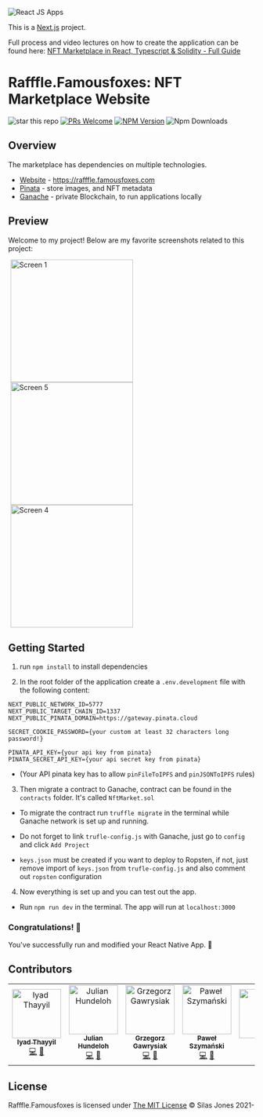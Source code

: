 ![React JS Apps](https://firebasestorage.googleapis.com/v0/b/athena-1127.appspot.com/o/images%2Fother%2F003.png?alt=media&token=cffb8742-171e-4c0c-afb7-4a7ce6ed7def "React JS Apps")

This is a [Next.js](https://nextjs.org/) project. 

Full process and video lectures on how to create the application can be found here: [NFT Marketplace in React, Typescript & Solidity - Full Guide
](https://academy.eincode.com/courses/nft-marketplace-in-react-js-next-typescript-full-guide)

# Rafffle.Famousfoxes: NFT Marketplace Website

![star this repo](https://img.shields.io/github/stars/react-native-webview/react-native-webview?style=flat-square)
[![PRs Welcome](https://img.shields.io/badge/PRs-welcome-brightgreen.svg?style=flat-square)](http://makeapullrequest.com)
[![NPM Version](https://img.shields.io/npm/v/react-native-webview.svg?style=flat-square)](https://www.npmjs.com/package/react-native-webview)
![Npm Downloads](https://img.shields.io/npm/dm/react-native-webview.svg)

## Overview

The marketplace has dependencies on multiple technologies.

* [Website](https://rafffle.famousfoxes.com/) - https://rafffle.famousfoxes.com
* [Pinata](https://app.pinata.cloud/) - store images, and NFT metadata
* [Ganache](https://trufflesuite.com/ganache/) - private Blockchain, to run applications locally

## Preview

Welcome to my project! Below are my favorite screenshots related to this project:

<img src="https://github.com/codecrafts1128/Rafffle_FamousFoxes_ReactJS/blob/master/src/assets/screens/3.png" width="250" alt="Screen 1" hspace="5"> <img src="https://github.com/codecrafts1128/Rafffle_FamousFoxes_ReactJS/blob/master/src/assets/screens/4.png" width="250" alt="Screen 5" hspace="5"> <img src="https://github.com/codecrafts1128/Rafffle_FamousFoxes_ReactJS/blob/master/src/assets/screens/6.png" width="250" alt="Screen 4" hspace="5">

## Getting Started

1. run `npm install` to install dependencies

2. In the root folder of the application create a `.env.development` file with the following content:

```
NEXT_PUBLIC_NETWORK_ID=5777
NEXT_PUBLIC_TARGET_CHAIN_ID=1337
NEXT_PUBLIC_PINATA_DOMAIN=https://gateway.pinata.cloud

SECRET_COOKIE_PASSWORD={your custom at least 32 characters long password!}

PINATA_API_KEY={your api key from pinata}
PINATA_SECRET_API_KEY={your api secret key from pinata}
```
* (Your API pinata key has to allow `pinFileToIPFS` and `pinJSONToIPFS` rules)

3. Then migrate a contract to Ganache, contract can be found in the `contracts` folder. It's called `NftMarket.sol`

* To migrate the contract run `truffle migrate` in the terminal while Ganache network is set up and running.

* Do not forget to link `trufle-config.js` with Ganache, just go to `config` and click `Add Project`

* `keys.json` must be created if you want to deploy to Ropsten, if not, just remove import of `keys.json` from `trufle-config.js` and also comment out `ropsten` configuration

4. Now everything is set up and you can test out the app.

* Run `npm run dev` in the terminal. The app will run at `localhost:3000`

### Congratulations! :tada:

You've successfully run and modified your React Native App. :partying_face:

## Contributors

<table>
  <tr>
    <td align="center"><a href="https://github.com/iyadthayyil"><img src="https://avatars2.githubusercontent.com/u/11161020?v=4" width="100px;" alt="Iyad Thayyil"/><br /><sub><b>Iyad Thayyil</b></sub></a><br /><a href="https://github.com/callstack/react-native-paper/commits?author=iyadthayyil" title="Code">💻</a> <a href="https://github.com/callstack/react-native-paper/commits?author=iyadthayyil" title="Documentation">📖</a></td>
    <td align="center"><a href="http://hundeloh-consulting.ch/"><img src="https://avatars1.githubusercontent.com/u/5358638?v=4" width="100px;" alt="Julian Hundeloh"/><br /><sub><b>Julian Hundeloh</b></sub></a><br /><a href="https://github.com/callstack/react-native-paper/commits?author=jaulz" title="Code">💻</a> <a href="https://github.com/callstack/react-native-paper/commits?author=jaulz" title="Documentation">📖</a></td>
    <td align="center"><a href="https://www.linkedin.com/in/grzegorzgawrysiak/"><img src="https://avatars3.githubusercontent.com/u/7827311?v=4" width="100px;" alt="Grzegorz Gawrysiak"/><br /><sub><b>Grzegorz Gawrysiak</b></sub></a><br /><a href="https://github.com/callstack/react-native-paper/commits?author=gawrysiak" title="Code">💻</a> <a href="https://github.com/callstack/react-native-paper/commits?author=gawrysiak" title="Documentation">📖</a></td>
    <td align="center"><a href="https://twitter.com/_panpawel"><img src="https://avatars3.githubusercontent.com/u/3886886?v=4" width="100px;" alt="Paweł Szymański"/><br /><sub><b>Paweł Szymański</b></sub></a><br /><a href="https://github.com/callstack/react-native-paper/commits?author=pan-pawel" title="Code">💻</a> <a href="https://github.com/callstack/react-native-paper/commits?author=pan-pawel" title="Documentation">📖</a></td>
    <td align="center"><a href="https://github.com/jayu"><img src="https://avatars1.githubusercontent.com/u/11561585?v=4" width="100px;" alt="Kuba"/><br /><sub><b>Kuba</b></sub></a><br /><a href="https://github.com/callstack/react-native-paper/commits?author=jayu" title="Code">💻</a> <a href="#ideas-jayu" title="Ideas, Planning, & Feedback">🤔</a></td>
    <td align="center"><a href="https://github.com/jbinda"><img src="https://avatars2.githubusercontent.com/u/21242757?v=4" width="100px;" alt="jbinda"/><br /><sub><b>jbinda</b></sub></a><br /><a href="https://github.com/callstack/react-native-paper/commits?author=jbinda" title="Code">💻</a> <a href="#ideas-jbinda" title="Ideas, Planning, & Feedback">🤔</a></td>
  </tr>
</table>

## License

Rafffle.Famousfoxes is licensed under [The MIT License](LICENSE) © Silas Jones 2021-
